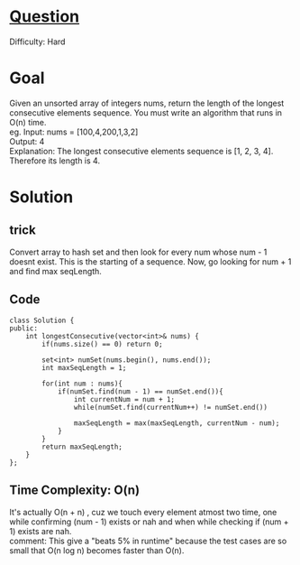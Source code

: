# [Question](https://leetcode.com/problems/longest-consecutive-sequence/)
Difficulty: Hard
# Goal
Given an unsorted array of integers nums, return the length of the longest consecutive elements sequence.
You must write an algorithm that runs in O(n) time.  
eg. Input: nums = [100,4,200,1,3,2]  
Output: 4  
Explanation: The longest consecutive elements sequence is [1, 2, 3, 4]. Therefore its length is 4.
# Solution
## trick
Convert array to hash set and then look for every num whose num - 1 doesnt exist. This is the starting of a sequence. Now, go looking for num + 1 and find max seqLength.
## Code
```
class Solution {
public:
    int longestConsecutive(vector<int>& nums) {
        if(nums.size() == 0) return 0;
        
        set<int> numSet(nums.begin(), nums.end());
        int maxSeqLength = 1;

        for(int num : nums){
            if(numSet.find(num - 1) == numSet.end()){
                int currentNum = num + 1;
                while(numSet.find(currentNum++) != numSet.end())

                maxSeqLength = max(maxSeqLength, currentNum - num);
            }
        }
        return maxSeqLength;
    }
};
```
## Time Complexity: O(n)
It's actually O(n + n) , cuz we touch every element atmost two time, one while confirming (num - 1) exists or nah and when while checking if (num + 1) exists are nah.  
comment: This give a "beats 5% in runtime" because the test cases are so small that O(n log n) becomes faster than O(n).
